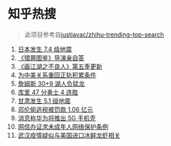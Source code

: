 # 知乎热搜

> 此项目参考自[justjavac/zhihu-trending-top-search](https://github.com/justjavac/zhihu-trending-top-search/blob/main/utils.ts)

<!-- BEGIN -->
  <!-- 最后更新时间:Thu Mar 17 2022 04:15:17 GMT+0000 (Coordinated Universal Time) -->
  1. [日本发生 7.4 级地震](https://www.zhihu.com/search?q=日本地震)
1. [《猎罪图鉴》导演亲自答](https://www.zhihu.com/search?q=猎罪图鉴)
1. [《画江湖之不良人》第五季更新](https://www.zhihu.com/search?q=画江湖之不良人)
1. [为中美关系重回正轨积累条件](https://www.zhihu.com/search?q=中美关系)
1. [詹姆斯 30+9 湖人负猛龙](https://www.zhihu.com/search?q=湖人)
1. [库里 47 分勇士 4 连胜](https://www.zhihu.com/search?q=勇士)
1. [甘肃发生 5.1 级地震](https://www.zhihu.com/search?q=甘肃地震)
1. [邓伦偷逃税被罚款 1.06 亿元](https://www.zhihu.com/search?q=邓伦偷逃税被查)
1. [消息称华为将推出 5G 手机壳](https://www.zhihu.com/search?q=5G手机壳)
1. [网信办证求未成年人网络保护条例](https://www.zhihu.com/search?q=游戏防沉迷)
1. [武汉疫情疑似与美国进口冰鲜龙虾相关](https://www.zhihu.com/search?q=武汉疫情)
  <!-- END -->